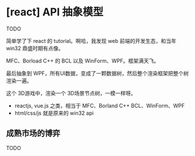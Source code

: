 # [react] API 抽象模型

TODO

简单学了下 react 的 tutorial。啊哈，我发现 web 前端的开发生态，和当年 win32 鼎盛时期有点像。

MFC、Borload C++ 的 BCL 以及 WinForm、WPF。框架满天飞。

最后抽象到 WPF，所有UI数据，变成了一颗数据树，然后整个渲染框架把整个树渲染一遍。

这个 3D游戏中，渲染一个 3D场景节点树，一模一样呀。

 * reactjs, vue.js 之类，相当于 MFC、Borland C++ BCL、WinForm、WPF
 * html/css/js 就是原来的 win32 api

## 成熟市场的博弈

TODO